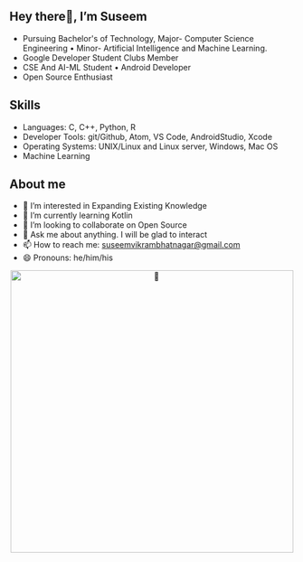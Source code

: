 
## Hey there👋, I’m Suseem
* Pursuing Bachelor's of Technology, Major- Computer Science Engineering • Minor- Artificial Intelligence and Machine Learning.
* Google Developer Student Clubs Member
* CSE And AI-ML Student  • Android Developer
* Open Source Enthusiast



## Skills
* Languages: C, C++, Python, R
* Developer Tools: git/Github, Atom, VS Code, AndroidStudio, Xcode
* Operating Systems: UNIX/Linux and Linux server, Windows, Mac OS
* Machine Learning


## About me
* 👀 I’m interested in Expanding Existing Knowledge
* 🌱 I’m currently learning Kotlin
* 👯 I’m looking to collaborate on Open Source
* 💬 Ask me about anything. I will be glad to interact
* 📫 How to reach me: suseemvikrambhatnagar@gmail.com
* 😄 Pronouns: he/him/his


<div align=center>
<img align="center" width="500" alt="🦑" src=https://metrics.lecoq.io/suseemvikram?template=terminal&tweets=1&isocalendar=1&languages=1&achievements=1&isocalendar.duration=half-year&languages.limit=8&languages.sections=most-used&languages.colors=github&languages.threshold=0%25&languages.indepth=false&languages.analysis.timeout=15&languages.categories=markup%2C%20programming&languages.recent.categories=markup%2C%20programming&languages.recent.load=300&languages.recent.days=14&achievements.threshold=C&achievements.secrets=true&achievements.display=detailed&achievements.limit=0&tweets.attachments=false&tweets.limit=2&tweets.user=suseemvikram&config.timezone=Asia%2FCalcutta
</div>


<!---
SuseemVikram/SuseemVikram is a ✨ special ✨ repository because its `README.md` (this file) appears on your GitHub profile.
You can click the Preview link to take a look at your changes.
--->

